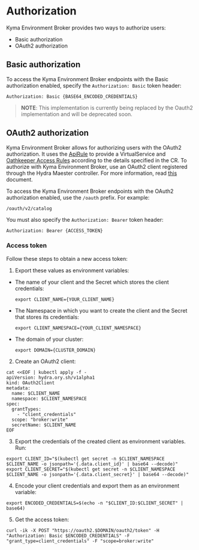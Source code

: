 # Authorization

Kyma Environment Broker provides two ways to authorize users:
- Basic authorization
- OAuth2 authorization

## Basic authorization

To access the Kyma Environment Broker endpoints with the Basic authorization enabled, specify the `Authorization: Basic` token header:

```
Authorization: Basic {BASE64_ENCODED_CREDENTIALS}
```

>**NOTE**: This implementation is currently being replaced by the Oauth2 implementation and will be deprecated soon.

## OAuth2 authorization

Kyma Environment Broker allows for authorizing users with the OAuth2 authorization. It uses the [ApiRule](https://github.com/kyma-project/kyma/blob/master/docs/api-gateway-v2/06-01-apirule.md) to provide a VirtualService and [Oathkeeper Access Rules](https://www.ory.sh/docs/oathkeeper/api-access-rules) according to the details specified in the CR.
To authorize with Kyma Environment Broker, use an OAuth2 client registered through the Hydra Maester controller. For more information, read [this](https://github.com/kyma-project/kyma/blob/master/docs/api-gateway-v2/08-01-exposesecure.md#register-an-oauth2-client-and-get-tokens) document.

To access the Kyma Environment Broker endpoints with the OAuth2 authorization enabled, use the `/oauth` prefix. For example:

```
/oauth/v2/catalog
```

You must also specify the `Authorization: Bearer` token header:

```
Authorization: Bearer {ACCESS_TOKEN}
```

### Access token

Follow these steps to obtain a new access token:

1. Export these values as environment variables:

  - The name of your client and the Secret which stores the client credentials:

    ```shell
    export CLIENT_NAME={YOUR_CLIENT_NAME}
    ```

  - The Namespace in which you want to create the client and the Secret that stores its credentials:

    ```shell
    export CLIENT_NAMESPACE={YOUR_CLIENT_NAMESPACE}
    ```

  - The domain of your cluster:

    ```shell
    export DOMAIN={CLUSTER_DOMAIN}
    ```

2. Create an OAuth2 client:

```shell
cat <<EOF | kubectl apply -f -
apiVersion: hydra.ory.sh/v1alpha1
kind: OAuth2Client
metadata:
  name: $CLIENT_NAME
  namespace: $CLIENT_NAMESPACE
spec:
  grantTypes:
    - "client_credentials"
  scope: "broker:write"
  secretName: $CLIENT_NAME
EOF
```

3. Export the credentials of the created client as environment variables. Run:

```shell
export CLIENT_ID="$(kubectl get secret -n $CLIENT_NAMESPACE $CLIENT_NAME -o jsonpath='{.data.client_id}' | base64 --decode)"
export CLIENT_SECRET="$(kubectl get secret -n $CLIENT_NAMESPACE $CLIENT_NAME -o jsonpath='{.data.client_secret}' | base64 --decode)"
```

4. Encode your client credentials and export them as an environment variable:

```shell
export ENCODED_CREDENTIALS=$(echo -n "$CLIENT_ID:$CLIENT_SECRET" | base64)
```

5. Get the access token:
```shell
curl -ik -X POST "https://oauth2.$DOMAIN/oauth2/token" -H "Authorization: Basic $ENCODED_CREDENTIALS" -F "grant_type=client_credentials" -F "scope=broker:write"
```

